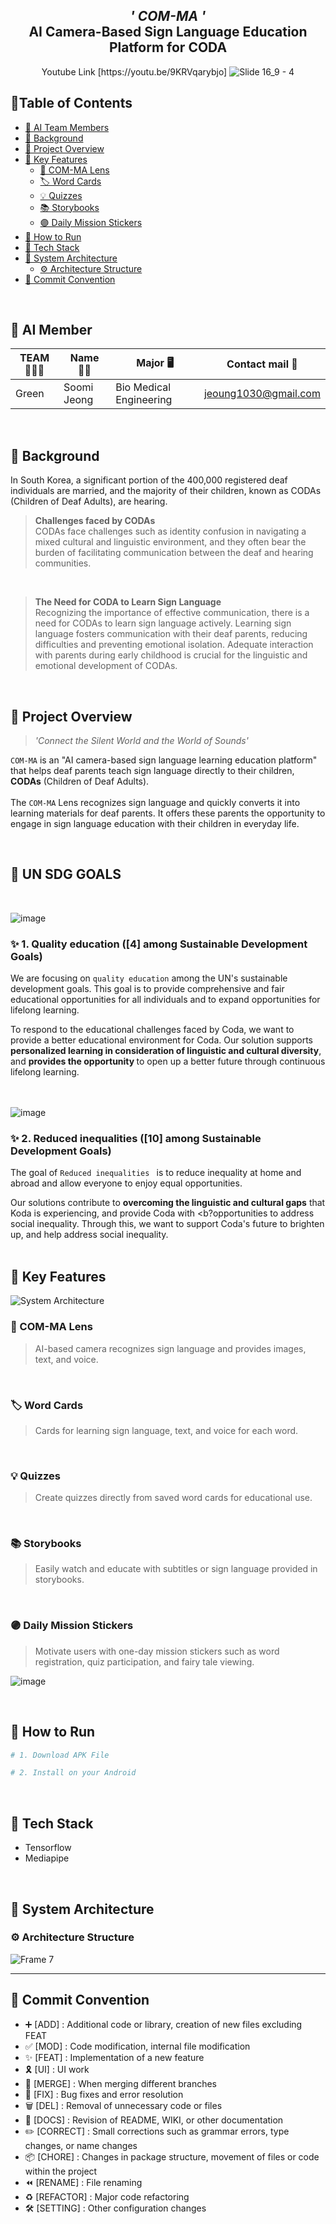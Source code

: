 <div align="center">

  <h2> <i>' COM-MA '</i> <br>AI Camera-Based Sign Language Education Platform for CODA<br></h2>
  Youtube Link [https://youtu.be/9KRVqarybjo]
  <img src="https://github.com/COM-MA/COM-MA-SERVER/assets/102026726/5cdd7168-3cee-4385-8944-c41d85ae18e4" alt="Slide 16_9 - 4">

</div>


## 📍Table of Contents

-  [💟 AI Team Members](#-ai-member)
-  [💟 Background](#-backgound)
-  [💟 Project Overview](#-project-overview)
-  [💟 Key Features](#-key-features)
    - [🔎 COM-MA Lens](#-com-ma-lens)
    - [🏷️ Word Cards](#-word-cards)
    - [💡 Quizzes](#-quizzes)
    - [📚 Storybooks](#-storybooks)
    - [🟣 Daily Mission Stickers](#-daily-mission-stickers)
-  [💟 How to Run](#-how-to-run)
-  [💟 Tech Stack](#-tech-stack)
-  [💟 System Architecture](#-system-architecture)
    - [⚙️ Architecture Structure](#-architecture-structure)
-  [💟 Commit Convention](#-commit-convention)

<br>

## 💟 AI Member

| TEAM 👨‍👦‍👦  | Name 👩‍💻  | Major 🖥         | Contact mail 📧    |
|----------|-------|------------------|--------------------|
|Green | Soomi Jeong | Bio Medical Engineering | jeoung1030@gmail.com |
<br>

## 💟 Background
In South Korea, a significant portion of the 400,000 registered deaf individuals are married, and the majority of their children, known as CODAs (Children of Deaf Adults), are hearing. 
<br>

> <b>Challenges faced by CODAs </b> <br>
CODAs face challenges such as identity confusion in navigating a mixed cultural and linguistic environment, and they often bear the burden of facilitating communication between the deaf and hearing communities. 
<br>

> <b> The Need for CODA to Learn Sign Language </b> <br>
Recognizing the importance of effective communication, there is a need for CODAs to learn sign language actively. Learning sign language fosters communication with their deaf parents, reducing difficulties and preventing emotional isolation. Adequate interaction with parents during early childhood is crucial for the linguistic and emotional development of CODAs.

<br>

## 💟 Project Overview

> <i> 'Connect the Silent World and the World of Sounds'</i>

`COM-MA` is an "AI camera-based sign language learning education platform" that helps deaf parents teach sign language directly to their children, <b>CODAs</b> (Children of Deaf Adults).
<br><br>The `COM-MA` Lens recognizes sign language and quickly converts it into learning materials for deaf parents. It offers these parents the opportunity to engage in sign language education with their children in everyday life.

<br />

## 💟 UN SDG GOALS 
<br />

![image](https://github.com/COM-MA/COM-MA-SERVER/assets/102026726/247c2d7b-dfc7-400f-94a4-af8a6d085354)
### ✨ 1. Quality education ([4] among Sustainable Development Goals)
We are focusing on `quality education` among the UN's sustainable development goals. This goal is to provide comprehensive and fair educational opportunities for all individuals and to expand opportunities for lifelong learning.

To respond to the educational challenges faced by Coda, we want to provide a better educational environment for Coda. Our solution supports  <b>personalized learning in consideration of linguistic and cultural diversity</b>, and <b>provides the opportunity </b>to open up a better future through continuous lifelong learning.
<br>
<br />
<br />

![image](https://github.com/COM-MA/COM-MA-SERVER/assets/102026726/31c690a1-1c82-4f52-9be7-66087140b2db)
### ✨ 2. Reduced inequalities ([10] among Sustainable Development Goals)

The goal of `Reduced inequalities ` is to reduce inequality at home and abroad and allow everyone to enjoy equal opportunities.

Our solutions contribute to <b>overcoming the linguistic and cultural gaps</b> that Koda is experiencing, and provide Coda with <b?opportunities to address social inequality</b>. Through this, we want to support Coda's future to brighten up, and help address social inequality.
<br />
<br />

## 💟 Key Features

![System Architecture](https://github.com/COM-MA/COM-MA-SERVER/assets/102026726/58d603fb-5e4c-45f9-a767-4d7a5206217c)

### 🔎 COM-MA Lens
> AI-based camera recognizes sign language and provides images, text, and voice.
<br>

### 🏷️ Word Cards
> Cards for learning sign language, text, and voice for each word.
<br>

### 💡 Quizzes
> Create quizzes directly from saved word cards for educational use.
<br>

### 📚 Storybooks
> Easily watch and educate with subtitles or sign language provided in storybooks.
<br>

### 🟣 Daily Mission Stickers
> Motivate users with one-day mission stickers such as word registration, quiz participation, and fairy tale viewing.

![image](https://github.com/COM-MA/COM-MA-Android/assets/102026726/6e53f8cb-157f-4603-9300-07cdbb8958ed)

<br />

## 💟 How to Run

```bash
# 1. Download APK File

# 2. Install on your Android

```
<br>

## 💟 Tech Stack
- Tensorflow
- Mediapipe

<br>

## 💟 System Architecture
### ⚙️ Architecture Structure
![Frame 7](https://github.com/COM-MA/COM-MA-SERVER/assets/102026726/c1a1e8aa-b4e4-4a60-a1a0-66d36d7b075a)
<br>

<hr>

## 💟 Commit Convention

- ➕ [ADD] : Additional code or library, creation of new files excluding FEAT
- ✅ [MOD] : Code modification, internal file modification
- ✨ [FEAT] : Implementation of a new feature
- 🎗️ [UI] : UI work
- 🔀 [MERGE] : When merging different branches
- 🔨 [FIX] : Bug fixes and error resolution
- 🗑️ [DEL] : Removal of unnecessary code or files
- 📝 [DOCS] : Revision of README, WIKI, or other documentation
- ✏️ [CORRECT] : Small corrections such as grammar errors, type changes, or name changes
- 📦 [CHORE] : Changes in package structure, movement of files or code within the project
- ⏪️ [RENAME] : File renaming
- ♻️ [REFACTOR] : Major code refactoring
- 🛠 [SETTING] : Other configuration changes



